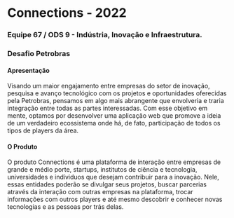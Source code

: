# Connections - 2022
### Equipe 67 / ODS 9 - Indústria, Inovação e Infraestrutura. 
### Desafio Petrobras

#### Apresentação 

Visando um maior engajamento entre empresas do setor de inovação, pesquisa e avanço tecnológico com os projetos e oportunidades oferecidas pela Petrobras, pensamos em algo mais abrangente que envolveria e traria integração entre todas as partes interessadas. Com esse objetivo em mente, optamos por desenvolver uma aplicação web que promove a ideia de um verdadeiro ecossistema onde há, de fato, participação de todos os tipos de players da área.

#### O Produto

O produto Connections é uma plataforma de interação entre empresas de grande e médio porte, startups, institutos de ciência e tecnologia, universidades e indíviduos que desejam contribuir para a inovação. Nele, essas entidades poderão se divulgar seus projetos, buscar parcerias através da interação com outras empresas na plataforma, trocar informações com outros players e até mesmo descobrir e conhecer novas tecnologias e as pessoas por trás delas.
